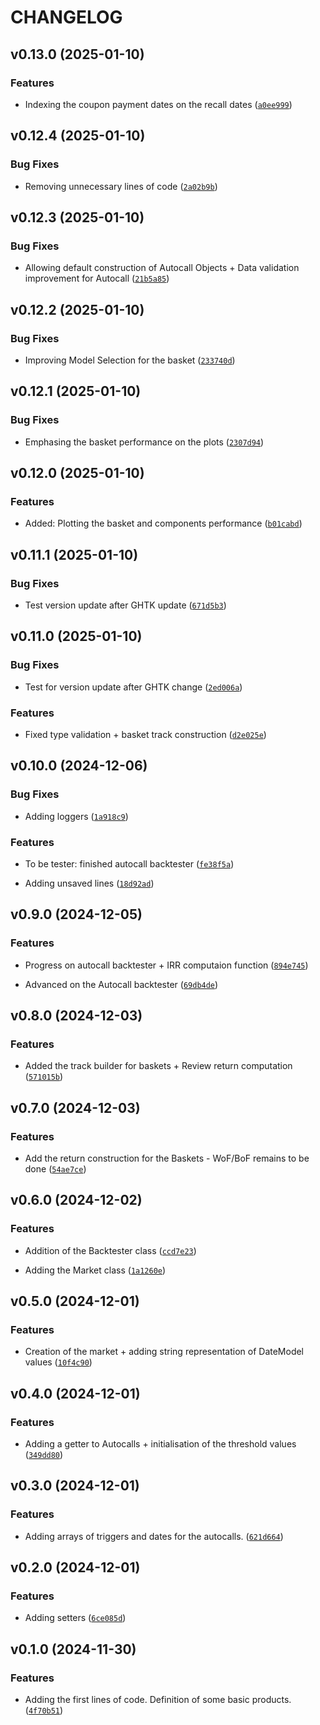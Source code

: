 # CHANGELOG


## v0.13.0 (2025-01-10)

### Features

- Indexing the coupon payment dates on the recall dates
  ([`a0ee999`](https://github.com/RPifaut/structools/commit/a0ee999209d8bd7a248e2f99b12cf5aed314a7de))


## v0.12.4 (2025-01-10)

### Bug Fixes

- Removing unnecessary lines of code
  ([`2a02b9b`](https://github.com/RPifaut/structools/commit/2a02b9bf0f00106fa80772ce72f19e323cb6d20a))


## v0.12.3 (2025-01-10)

### Bug Fixes

- Allowing default construction of Autocall Objects + Data validation improvement for Autocall
  ([`21b5a85`](https://github.com/RPifaut/structools/commit/21b5a8595af1422cfb77e0f14d862c82e94e7519))


## v0.12.2 (2025-01-10)

### Bug Fixes

- Improving Model Selection for the basket
  ([`233740d`](https://github.com/RPifaut/structools/commit/233740dee6714e8edfc5bbaf49746045b7b3661b))


## v0.12.1 (2025-01-10)

### Bug Fixes

- Emphasing the basket performance on the plots
  ([`2307d94`](https://github.com/RPifaut/structools/commit/2307d94b46dc520640ae6c38177e66e9d59f278e))


## v0.12.0 (2025-01-10)

### Features

- Added: Plotting the basket and components performance
  ([`b01cabd`](https://github.com/RPifaut/structools/commit/b01cabd221ac01bc47f1760b17251c4fd235b0bb))


## v0.11.1 (2025-01-10)

### Bug Fixes

- Test version update after GHTK update
  ([`671d5b3`](https://github.com/RPifaut/structools/commit/671d5b3fa6814a1e155228cd4332c8d11e0aa013))


## v0.11.0 (2025-01-10)

### Bug Fixes

- Test for version update after GHTK change
  ([`2ed006a`](https://github.com/RPifaut/structools/commit/2ed006ac491f25a5e8d107054884123d6bee9bed))

### Features

- Fixed type validation + basket track construction
  ([`d2e025e`](https://github.com/RPifaut/structools/commit/d2e025e9a24c209cdbc4d6971a9d1e71b54d8d01))


## v0.10.0 (2024-12-06)

### Bug Fixes

- Adding loggers
  ([`1a918c9`](https://github.com/RPifaut/structools/commit/1a918c96793e9ba23af419dbd0b98bda352736a4))

### Features

- To be tester: finished autocall backtester
  ([`fe38f5a`](https://github.com/RPifaut/structools/commit/fe38f5a2e236e39f97c30ee7c0383511e098d0f1))

- Adding unsaved lines
  ([`18d92ad`](https://github.com/RPifaut/structools/commit/18d92ad9bb273ef435cb01bed654c47643237586))


## v0.9.0 (2024-12-05)

### Features

- Progress on autocall backtester + IRR computaion function
  ([`894e745`](https://github.com/RPifaut/structools/commit/894e745460e40734ac8e82ac5848d5a7bd099aa0))

- Advanced on the Autocall backtester
  ([`69db4de`](https://github.com/RPifaut/structools/commit/69db4de832777d9e26fb870671f3d7dc040fffdd))


## v0.8.0 (2024-12-03)

### Features

- Added the track builder for baskets + Review return computation
  ([`571015b`](https://github.com/RPifaut/structools/commit/571015b0f3f2df891a88329f22d9c18ef08f7cca))


## v0.7.0 (2024-12-03)

### Features

- Add the return construction for the Baskets - WoF/BoF remains to be done
  ([`54ae7ce`](https://github.com/RPifaut/structools/commit/54ae7ce107a66f585378fdfb76bbb240e8b37201))


## v0.6.0 (2024-12-02)

### Features

- Addition of the Backtester class
  ([`ccd7e23`](https://github.com/RPifaut/structools/commit/ccd7e233dd897faeaa3ebac432da0dee9bd7ab4b))

- Adding the Market class
  ([`1a1260e`](https://github.com/RPifaut/structools/commit/1a1260e57e0e04fcfdcbd05251e217e343e84c06))


## v0.5.0 (2024-12-01)

### Features

- Creation of the market + adding string representation of DateModel values
  ([`10f4c90`](https://github.com/RPifaut/structools/commit/10f4c90815f717f3daaf3b21db4db0e51a6f7216))


## v0.4.0 (2024-12-01)

### Features

- Adding a getter to Autocalls + initialisation of the threshold values
  ([`349dd80`](https://github.com/RPifaut/structools/commit/349dd80f36b0963d962862f48e10f46b9e382dfc))


## v0.3.0 (2024-12-01)

### Features

- Adding arrays of triggers and dates for the autocalls.
  ([`621d664`](https://github.com/RPifaut/structools/commit/621d664ecbc6e5fc55caebc0daa12839d84d2a5f))


## v0.2.0 (2024-12-01)

### Features

- Adding setters
  ([`6ce085d`](https://github.com/RPifaut/structools/commit/6ce085d5d687a619ba665dd1d6026826db34a024))


## v0.1.0 (2024-11-30)

### Features

- Adding the first lines of code. Definition of some basic products.
  ([`4f70b51`](https://github.com/RPifaut/structools/commit/4f70b51172888e37617aaafb6fb3546d8c5f9dc2))
